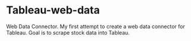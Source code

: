 # Tableau-web-data
Web Data Connector.
My first attempt to create a web data connector for Tableau.
Goal is to scrape stock data into Tableau.
